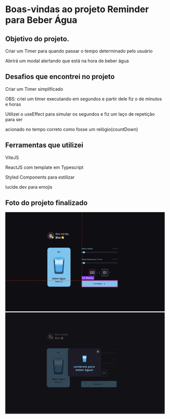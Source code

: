 <h1>Boas-vindas ao projeto Reminder para Beber Água</h1>

<h2>Objetivo do projeto.</h2>
<p>Criar um Timer para quando passar o tempo determinado pelo usuário</p>
<p>Abrirá um modal alertando que está na hora de beber água</p>

<h2>Desafios que encontrei no projeto</h2>
<p>Criar um Timer simplificado</p>
<p>OBS: criei um timer executando em segundos e partir dele fiz o de minutos e horas</p>
<p>Utilizei o useEffect para simular os segundos e fiz um laço de repetição para ser</p>
<p>acionado no tempo correto como fosse um relógio(countDown)</p>

<h2>Ferramentas que utilizei</h2>
<p>ViteJS</p>
<p>ReactJS com template em Typescript</p>
<p>Styled Components para estilizar</p>
<p>lucide.dev para emojis</p>

<h2>Foto do projeto finalizado</h2>

<img src="/src/assets/timerWater01.png"/>
<img src="/src/assets/timerWater02.png"/>